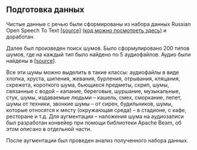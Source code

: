 ## Подготовка данных
<p> Чистые данные с речью были сформированы из набора данных Russian Open Speech To Text <a href = '7.	https://azure.microsoft.com/en-us/services/open-datasets/catalog/open-speech-to-text/#AzureNotebooks>[source]</a> - это большой открытый корпуса устной русской речи, который содержит в себе 20 тысяч часов устной речи, из разных предметных областей – звонки, youtube, лекции, телефонные разговоры, книги. </p>
<p>Для разработки своего набора данных был взят как раз данных корпус, но только из аудиокниг. Так как аудио здесь разной длительности от менее секунды до 17 минут, то была написана функция по нарезки аудио и сохранения ее в папку. Не брались файлы менее, чем 2 секунды. Нарезка производилась по 2 секунды.</p>
<p>В ходе проверки, было предположение, что мужских голосов в наборе данных больше, чем женских. Был взят и оптимизирован готовый классификатор, для определения пола говорящего <a href = 'https://www.youtube.com/watch?v=fodf4Pttve4&t=3624s&ab_channel=DeepLearningSchool'> [source]</a> <a href ='prepare_clean_and_noises_audio/classificator.ipynb'>(код можно посмотреть здесь)</a> и доработан.</p>
<p>Далее был произведен поиск шумов. Было сформулировано 200 типов шумов, где на каждый тип было найдено по 5 аудиофайлов. Аудио были найдены в <a href = 'https://zvukogram.com'> [source]</a>.</p> 
<p>Все эти шумы можно выделить в такие классы: аудиофайлы в виде хлопка, хруста, шипения, жевания, бурления, отрывания, кляцания, скрежета, короткого шума, бьющиеся предметы, скрип, шумы, связанные с водой – капание, береговые, шуршание, музыкальные, стук, шумы, издаваемые людьми – кашель, смех, сморкание, лепет, шумы от техники, звонкие шумы – от сирен, будильников, шумы, которые относятся к месту (окружающая среда) – в стадионе, с кафе, ресторане и т.д.
Для аугментации – наложения шума на аудиозаписи был разработан конвейер при помощи библиотеки Apache Beam, об этом описано в отдельной части.</p>
<p>После аугментации был проведен анализ полученного набора данных.</p>
